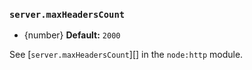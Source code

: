 ### `server.maxHeadersCount`

* {number} **Default:** `2000`

See [`server.maxHeadersCount`][] in the `node:http` module.
